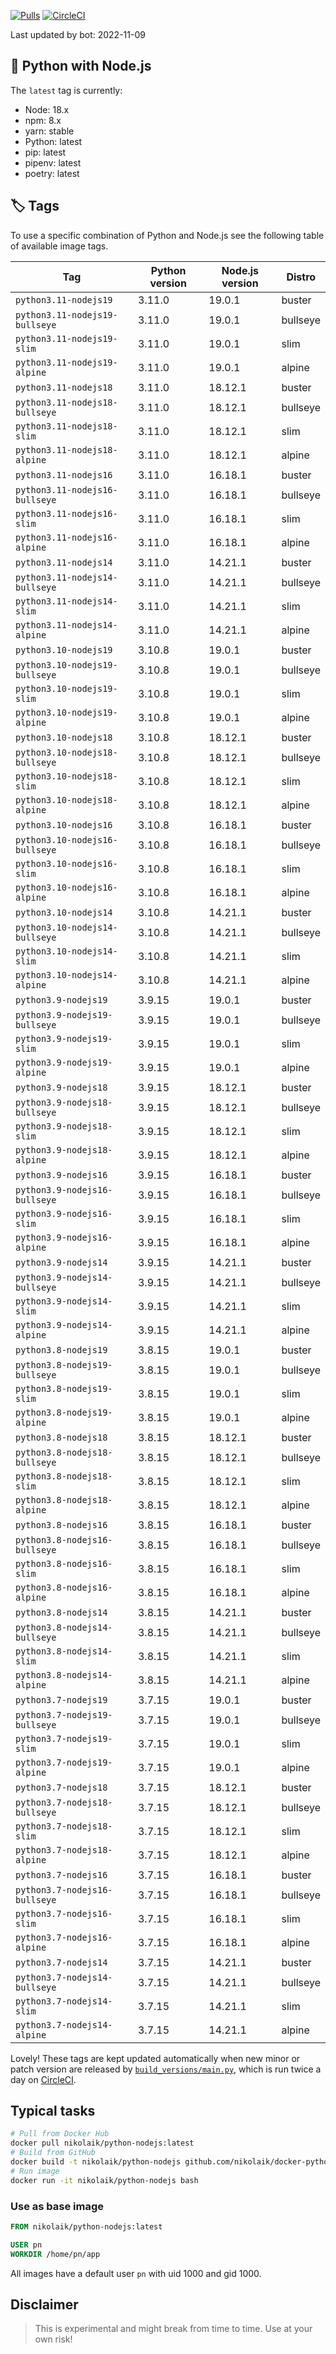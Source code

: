 [![Pulls](https://img.shields.io/docker/pulls/nikolaik/python-nodejs.svg?style=flat-square)](https://hub.docker.com/r/nikolaik/python-nodejs/)
[![CircleCI](https://img.shields.io/circleci/project/github/nikolaik/docker-python-nodejs.svg?style=flat-square)](https://circleci.com/gh/nikolaik/docker-python-nodejs)

Last updated by bot: 2022-11-09

## 🐳 Python with Node.js

The `latest` tag is currently:

- Node: 18.x
- npm: 8.x
- yarn: stable
- Python: latest
- pip: latest
- pipenv: latest
- poetry: latest

## 🏷 Tags

To use a specific combination of Python and Node.js see the following table of available image tags.

Tag | Python version | Node.js version | Distro
--- | --- | --- | ---
`python3.11-nodejs19` | 3.11.0 | 19.0.1 | buster
`python3.11-nodejs19-bullseye` | 3.11.0 | 19.0.1 | bullseye
`python3.11-nodejs19-slim` | 3.11.0 | 19.0.1 | slim
`python3.11-nodejs19-alpine` | 3.11.0 | 19.0.1 | alpine
`python3.11-nodejs18` | 3.11.0 | 18.12.1 | buster
`python3.11-nodejs18-bullseye` | 3.11.0 | 18.12.1 | bullseye
`python3.11-nodejs18-slim` | 3.11.0 | 18.12.1 | slim
`python3.11-nodejs18-alpine` | 3.11.0 | 18.12.1 | alpine
`python3.11-nodejs16` | 3.11.0 | 16.18.1 | buster
`python3.11-nodejs16-bullseye` | 3.11.0 | 16.18.1 | bullseye
`python3.11-nodejs16-slim` | 3.11.0 | 16.18.1 | slim
`python3.11-nodejs16-alpine` | 3.11.0 | 16.18.1 | alpine
`python3.11-nodejs14` | 3.11.0 | 14.21.1 | buster
`python3.11-nodejs14-bullseye` | 3.11.0 | 14.21.1 | bullseye
`python3.11-nodejs14-slim` | 3.11.0 | 14.21.1 | slim
`python3.11-nodejs14-alpine` | 3.11.0 | 14.21.1 | alpine
`python3.10-nodejs19` | 3.10.8 | 19.0.1 | buster
`python3.10-nodejs19-bullseye` | 3.10.8 | 19.0.1 | bullseye
`python3.10-nodejs19-slim` | 3.10.8 | 19.0.1 | slim
`python3.10-nodejs19-alpine` | 3.10.8 | 19.0.1 | alpine
`python3.10-nodejs18` | 3.10.8 | 18.12.1 | buster
`python3.10-nodejs18-bullseye` | 3.10.8 | 18.12.1 | bullseye
`python3.10-nodejs18-slim` | 3.10.8 | 18.12.1 | slim
`python3.10-nodejs18-alpine` | 3.10.8 | 18.12.1 | alpine
`python3.10-nodejs16` | 3.10.8 | 16.18.1 | buster
`python3.10-nodejs16-bullseye` | 3.10.8 | 16.18.1 | bullseye
`python3.10-nodejs16-slim` | 3.10.8 | 16.18.1 | slim
`python3.10-nodejs16-alpine` | 3.10.8 | 16.18.1 | alpine
`python3.10-nodejs14` | 3.10.8 | 14.21.1 | buster
`python3.10-nodejs14-bullseye` | 3.10.8 | 14.21.1 | bullseye
`python3.10-nodejs14-slim` | 3.10.8 | 14.21.1 | slim
`python3.10-nodejs14-alpine` | 3.10.8 | 14.21.1 | alpine
`python3.9-nodejs19` | 3.9.15 | 19.0.1 | buster
`python3.9-nodejs19-bullseye` | 3.9.15 | 19.0.1 | bullseye
`python3.9-nodejs19-slim` | 3.9.15 | 19.0.1 | slim
`python3.9-nodejs19-alpine` | 3.9.15 | 19.0.1 | alpine
`python3.9-nodejs18` | 3.9.15 | 18.12.1 | buster
`python3.9-nodejs18-bullseye` | 3.9.15 | 18.12.1 | bullseye
`python3.9-nodejs18-slim` | 3.9.15 | 18.12.1 | slim
`python3.9-nodejs18-alpine` | 3.9.15 | 18.12.1 | alpine
`python3.9-nodejs16` | 3.9.15 | 16.18.1 | buster
`python3.9-nodejs16-bullseye` | 3.9.15 | 16.18.1 | bullseye
`python3.9-nodejs16-slim` | 3.9.15 | 16.18.1 | slim
`python3.9-nodejs16-alpine` | 3.9.15 | 16.18.1 | alpine
`python3.9-nodejs14` | 3.9.15 | 14.21.1 | buster
`python3.9-nodejs14-bullseye` | 3.9.15 | 14.21.1 | bullseye
`python3.9-nodejs14-slim` | 3.9.15 | 14.21.1 | slim
`python3.9-nodejs14-alpine` | 3.9.15 | 14.21.1 | alpine
`python3.8-nodejs19` | 3.8.15 | 19.0.1 | buster
`python3.8-nodejs19-bullseye` | 3.8.15 | 19.0.1 | bullseye
`python3.8-nodejs19-slim` | 3.8.15 | 19.0.1 | slim
`python3.8-nodejs19-alpine` | 3.8.15 | 19.0.1 | alpine
`python3.8-nodejs18` | 3.8.15 | 18.12.1 | buster
`python3.8-nodejs18-bullseye` | 3.8.15 | 18.12.1 | bullseye
`python3.8-nodejs18-slim` | 3.8.15 | 18.12.1 | slim
`python3.8-nodejs18-alpine` | 3.8.15 | 18.12.1 | alpine
`python3.8-nodejs16` | 3.8.15 | 16.18.1 | buster
`python3.8-nodejs16-bullseye` | 3.8.15 | 16.18.1 | bullseye
`python3.8-nodejs16-slim` | 3.8.15 | 16.18.1 | slim
`python3.8-nodejs16-alpine` | 3.8.15 | 16.18.1 | alpine
`python3.8-nodejs14` | 3.8.15 | 14.21.1 | buster
`python3.8-nodejs14-bullseye` | 3.8.15 | 14.21.1 | bullseye
`python3.8-nodejs14-slim` | 3.8.15 | 14.21.1 | slim
`python3.8-nodejs14-alpine` | 3.8.15 | 14.21.1 | alpine
`python3.7-nodejs19` | 3.7.15 | 19.0.1 | buster
`python3.7-nodejs19-bullseye` | 3.7.15 | 19.0.1 | bullseye
`python3.7-nodejs19-slim` | 3.7.15 | 19.0.1 | slim
`python3.7-nodejs19-alpine` | 3.7.15 | 19.0.1 | alpine
`python3.7-nodejs18` | 3.7.15 | 18.12.1 | buster
`python3.7-nodejs18-bullseye` | 3.7.15 | 18.12.1 | bullseye
`python3.7-nodejs18-slim` | 3.7.15 | 18.12.1 | slim
`python3.7-nodejs18-alpine` | 3.7.15 | 18.12.1 | alpine
`python3.7-nodejs16` | 3.7.15 | 16.18.1 | buster
`python3.7-nodejs16-bullseye` | 3.7.15 | 16.18.1 | bullseye
`python3.7-nodejs16-slim` | 3.7.15 | 16.18.1 | slim
`python3.7-nodejs16-alpine` | 3.7.15 | 16.18.1 | alpine
`python3.7-nodejs14` | 3.7.15 | 14.21.1 | buster
`python3.7-nodejs14-bullseye` | 3.7.15 | 14.21.1 | bullseye
`python3.7-nodejs14-slim` | 3.7.15 | 14.21.1 | slim
`python3.7-nodejs14-alpine` | 3.7.15 | 14.21.1 | alpine

Lovely! These tags are kept updated automatically when new minor or patch version are released by [`build_versions/main.py`](./build_versions/main.py), which is run twice a day on [CircleCI](https://circleci.com/gh/nikolaik/docker-python-nodejs).

## Typical tasks

```bash
# Pull from Docker Hub
docker pull nikolaik/python-nodejs:latest
# Build from GitHub
docker build -t nikolaik/python-nodejs github.com/nikolaik/docker-python-nodejs
# Run image
docker run -it nikolaik/python-nodejs bash
```

### Use as base image

```Dockerfile
FROM nikolaik/python-nodejs:latest

USER pn
WORKDIR /home/pn/app
```

All images have a default user `pn` with uid 1000 and gid 1000.

## Disclaimer

> This is experimental and might break from time to time. Use at your own risk!
